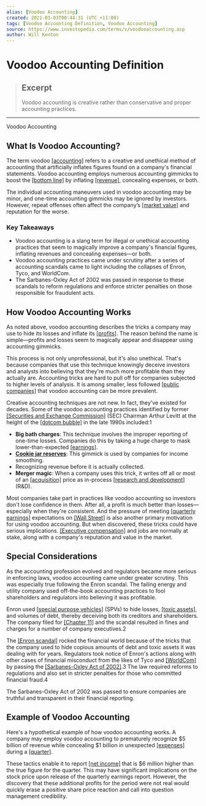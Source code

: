 ```yaml
---
alias: [Voodoo Accounting]
created: 2021-03-03T00:44:31 (UTC +11:00)
tags: [Voodoo Accounting Definition, Voodoo Accounting]
source: https://www.investopedia.com/terms/v/voodooaccounting.asp
author: Will Kenton
---
```


# Voodoo Accounting Definition

> ## Excerpt
> Voodoo accounting is creative rather than conservative and proper accounting practices.

---

Voodoo Accounting
## What Is Voodoo Accounting?

The term voodoo [[accounting]](https://www.investopedia.com/terms/a/accounting.asp) refers to a creative and unethical method of accounting that artificially inflates figures found on a company's financial statements. Voodoo accounting employs numerous accounting gimmicks to boost the [[bottom line]](https://www.investopedia.com/terms/b/bottomline.asp) by inflating [[revenue]](https://www.investopedia.com/terms/r/revenue.asp), concealing expenses, or both.

The individual accounting maneuvers used in voodoo accounting may be minor, and one-time accounting gimmicks may be ignored by investors. However, repeat offenses often affect the company’s [[market value]](https://www.investopedia.com/terms/m/marketvalue.asp) and reputation for the worse.

### Key Takeaways

-   Voodoo accounting is a slang term for illegal or unethical accounting practices that seem to magically improve a company's financial figures, inflating revenues and concealing expenses—or both.
-   Voodoo accounting practices came under scrutiny after a series of accounting scandals came to light including the collapses of Enron, Tyco, and WorldCom.
-   The Sarbanes-Oxley Act of 2002 was passed in response to these scandals to reform regulations and enforce stricter penalties on those responsible for fraudulent acts.

## How Voodoo Accounting Works

As noted above, voodoo accounting describes the tricks a company may use to hide its losses and inflate its [[profits]](https://www.investopedia.com/terms/p/profit.asp). The reason behind the name is simple—profits and losses seem to magically appear and disappear using accounting gimmicks.

This process is not only unprofessional, but it's also unethical. That's because companies that use this technique knowingly deceive investors and analysts into believing that they're much more profitable than they actually are. Accounting tricks are hard to pull off for companies subjected to higher levels of analysis. It is among smaller, less followed [[public companies]](https://www.investopedia.com/terms/p/publiccompany.asp) that voodoo accounting can be more prevalent.

Creative accounting techniques are not new. In fact, they've existed for decades. Some of the voodoo accounting practices identified by former [[Securities and Exchange Commission]](https://www.investopedia.com/terms/s/sec.asp) (SEC) Chairman Arthur Levitt at the height of the [[dotcom bubble]](https://www.investopedia.com/terms/d/dotcom-bubble.asp) in the late 1990s included:1

-   **Big bath charges**: This technique involves the improper reporting of one-time losses. Companies do this by taking a huge charge to mask lower-than-expected [[earnings]](https://www.investopedia.com/terms/e/earnings.asp).
-   [**Cookie jar reserves**](https://www.investopedia.com/terms/c/cookiejaraccounting.asp): This gimmick is used by companies for income smoothing.
-   Recognizing revenue before it is actually collected.
-   **Merger magic**: When a company uses this trick, it writes off all or most of an [[acquisition]](https://www.investopedia.com/terms/a/acquisition.asp) price as in-process [[research and development]](https://www.investopedia.com/terms/r/randd.asp) (R&D).

Most companies take part in practices like voodoo accounting so investors don't lose confidence in them. After all, a profit is much better than losses—especially when they're consistent. And the pressure of meeting [[quarterly earnings]](https://www.investopedia.com/terms/e/earningsreport.asp) expectations on [[Wall Street]](https://www.investopedia.com/terms/w/wallstreet.asp) is also another primary motivation for using voodoo accounting. But when discovered, these tricks could have serious implications. [[Executive compensation]](https://www.investopedia.com/articles/stocks/07/executive_compensation.asp) and jobs are normally at stake, along with a company's reputation and value in the market.

## Special Considerations

As the accounting profession evolved and regulators became more serious in enforcing laws, voodoo accounting came under greater scrutiny. This was especially true following the Enron scandal. The failing energy and utility company used off-the-book accounting practices to fool shareholders and regulators into believing it was profitable.

Enron used [[special purpose vehicles]](https://www.investopedia.com/terms/s/spv.asp) (SPVs) to hide losses, [[toxic assets]](https://www.investopedia.com/terms/t/toxic-assets.asp), and volumes of debt, thereby deceiving both its creditors and shareholders. The company filed for [[Chapter 11]](https://www.investopedia.com/terms/c/chapter11.asp) and the scandal resulted in fines and charges for a number of company executives.2

The [[Enron scandal]](https://www.investopedia.com/updates/enron-scandal-summary/) rocked the financial world because of the tricks that the company used to hide copious amounts of debt and toxic assets it was dealing with for years. Regulators took notice of Enron's actions along with other cases of financial misconduct from the likes of Tyco and [[WorldCom]](https://www.investopedia.com/terms/w/worldcom.asp) by passing the [[Sarbanes-Oxley Act of 2002]](https://www.investopedia.com/terms/s/sarbanesoxleyact.asp).3 The law required reforms to regulations and also set in stricter penalties for those who committed financial fraud.4

The Sarbanes-Oxley Act of 2002 was passed to ensure companies are truthful and transparent in their financial reporting.

## Example of Voodoo Accounting

Here's a hypothetical example of how voodoo accounting works. A company may employ voodoo accounting to prematurely recognize $5 billion of revenue while concealing $1 billion in unexpected [[expenses]](https://www.investopedia.com/terms/e/expense.asp) during a [[quarter]](https://www.investopedia.com/terms/q/quarter.asp).

These tactics enable it to report [[net income]](https://www.investopedia.com/terms/n/netincome.asp) that is $6 million higher than the true figure for the quarter. This may have significant implications on the stock price upon release of the quarterly earnings report. However, the discovery that these additional profits for the period were not real would quickly erase a positive share price reaction and call into question management credibility.
